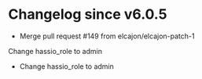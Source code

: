 # Changelog since v6.0.5
- Merge pull request #149 from elcajon/elcajon-patch-1

Change hassio_role to admin 
- Change hassio_role to admin 
